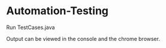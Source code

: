 # Automation-Testing

Run TestCases.java

Output can be viewed in the console and the chrome browser.
